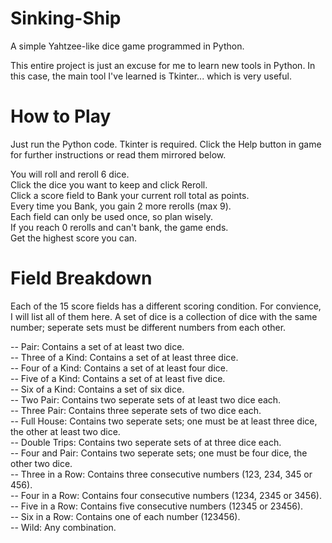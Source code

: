 # Sinking-Ship
A simple Yahtzee-like dice game programmed in Python.

This entire project is just an excuse for me to learn new tools in Python. In this case, the main tool I've learned is Tkinter... which is very useful.

# How to Play
Just run the Python code. Tkinter is required. Click the Help button in game for further instructions or read them mirrored below.

You will roll and reroll 6 dice.  
Click the dice you want to keep and click Reroll.  
Click a score field to Bank your current roll total as points.  
Every time you Bank, you gain 2 more rerolls (max 9).  
Each field can only be used once, so plan wisely.  
If you reach 0 rerolls and can't bank, the game ends.  
Get the highest score you can.

# Field Breakdown
Each of the 15 score fields has a different scoring condition. For convience, I will list all of them here. A set of dice is a collection of dice with the same number; seperate sets must be different numbers from each other.

-- Pair: Contains a set of at least two dice.  
-- Three of a Kind: Contains a set of at least three dice.  
-- Four of a Kind: Contains a set of at least four dice.  
-- Five of a Kind: Contains a set of at least five dice.  
-- Six of a Kind: Contains a set of six dice.  
-- Two Pair: Contains two seperate sets of at least two dice each.  
-- Three Pair: Contains three seperate sets of two dice each.  
-- Full House: Contains two seperate sets; one must be at least three dice, the other at least two dice.  
-- Double Trips: Contains two seperate sets of at three dice each.  
-- Four and Pair: Contains two seperate sets; one must be four dice, the other two dice.  
-- Three in a Row: Contains three consecutive numbers (123, 234, 345 or 456).  
-- Four in a Row: Contains four consecutive numbers (1234, 2345 or 3456).  
-- Five in a Row: Contains five consecutive numbers (12345 or 23456).  
-- Six in a Row: Contains one of each number (123456).  
-- Wild: Any combination.  
